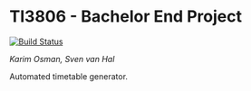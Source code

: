 # TI3806 - Bachelor End Project
[![Build Status](https://travis-ci.org/svenvanhal/bachelorproject.svg?branch=master)](https://travis-ci.org/svenvanhal/bachelorproject)

*Karim Osman, Sven van Hal*

Automated timetable generator.
